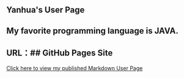 ## Yanhua's User Page
## My favorite programming language is JAVA.
## URL：## GitHub Pages Site

[Click here to view my published Markdown User Page](https://boscoliu0.github.io/cse110/)
